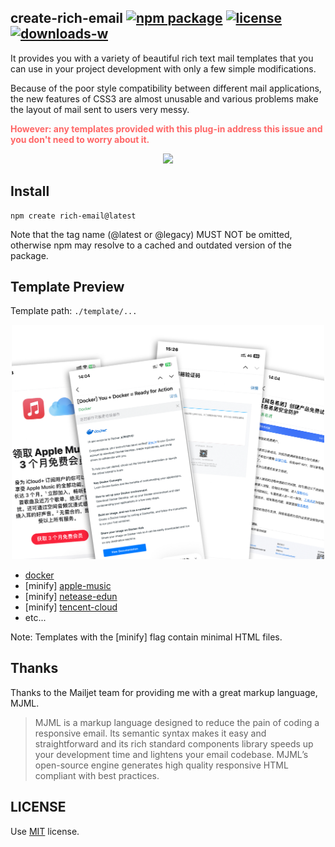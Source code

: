 ## create-rich-email <a href="https://npmjs.com/package/create-rich-email"><img src="https://badgen.net/npm/v/create-rich-email/latest" alt="npm package"></a> <a href="https://github.com/yassine-zhang/create-rich-email/blob/main/LICENSE"><img src="https://badgen.net/static/license/MIT/orange" alt="license"></a> <a href="https://npmjs.com/package/create-rich-email"><img src="https://badgen.net/npm/dw/create-rich-email" alt="downloads-w"/></a>

It provides you with a variety of beautiful rich text mail templates that you can use in your project development with only a few simple modifications.

Because of the poor style compatibility between different mail applications, the new features of CSS3 are almost unusable and various problems make the layout of mail sent to users very messy.

<font color="#FF6666"><strong>However: any templates provided with this plug-in address this issue and you don't need to worry about it.</strong></font>

<p align="center">
    <img width="500" src="./media/cli-demo.gif">
</p>

## Install

```shell
npm create rich-email@latest
```

Note that the tag name (@latest or @legacy) MUST NOT be omitted, otherwise npm may resolve to a cached and outdated version of the package.

## Template Preview

Template path: `./template/...`

<p align="center">
    <img width="500" src="./media/preview.png">
</p>

- [docker](./template/docker/Docker.PNG)
- [minify] [apple-music](./template/apple-music/AppleMusic.PNG)
- [minify] [netease-edun](./template/netease-edun/网易易盾.PNG)
- [minify] [tencent-cloud](./template/tencent-cloud/腾讯云.PNG)
- etc...

Note: Templates with the [minify] flag contain minimal HTML files.

## Thanks

Thanks to the Mailjet team for providing me with a great markup language, MJML.

> MJML is a markup language designed to reduce the pain of coding a responsive email. Its semantic syntax makes it easy and straightforward and its rich standard components library speeds up your development time and lightens your email codebase. MJML’s open-source engine generates high quality responsive HTML compliant with best practices.

## LICENSE

Use [MIT](./LICENSE) license.
